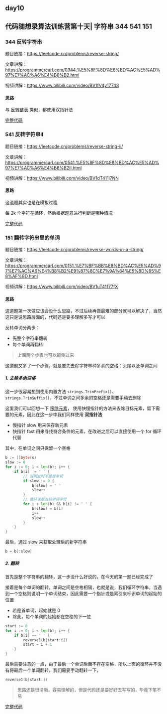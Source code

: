 ## day10

## 代码随想录算法训练营第十天| 字符串 344 541 151

### 344 反转字符串

题目链接：https://leetcode.cn/problems/reverse-string/

文章讲解：https://programmercarl.com/0344.%E5%8F%8D%E8%BD%AC%E5%AD%97%E7%AC%A6%E4%B8%B2.html

视频讲解：https://www.bilibili.com/video/BV1fV4y17748

#### 思路
与 [反转链表](https://github.com/hd2yao/leetcode/tree/master/training/day3/0206_reverse_linked_list.go) 类似，都使用双指针法

[完整代码](https://github.com/hd2yao/leetcode/tree/master/training/day10/0344_reverse_string.go)

### 541 反转字符串II

题目链接：https://leetcode.cn/problems/reverse-string-ii/

文章讲解：https://programmercarl.com/0541.%E5%8F%8D%E8%BD%AC%E5%AD%97%E7%AC%A6%E4%B8%B2II.html

视频讲解：https://www.bilibili.com/video/BV1dT411j7NN

#### 思路
这道题其实也是在模拟过程

每 2k 个字符在循环，然后根据题意进行判断是哪种情况

[完整代码](https://github.com/hd2yao/leetcode/tree/master/training/day10/0541_reverse_string_ii.go)


### 151 翻转字符串里的单词

题目链接：https://leetcode.cn/problems/reverse-words-in-a-string/

文章讲解：https://programmercarl.com/0151.%E7%BF%BB%E8%BD%AC%E5%AD%97%E7%AC%A6%E4%B8%B2%E9%87%8C%E7%9A%84%E5%8D%95%E8%AF%8D.html

视频讲解：https://www.bilibili.com/video/BV1uT41177fX

#### 思路
这道题第一次做应该会没什么思路，不过后续再做最难的部分就可以解决了，当然这只是说思路层面的，代码还是要多理解多写才可以

反转单词分两步：

- 先整个字符串翻转
- 每个单词再翻转
> 上面两个步骤也可以颠倒过来

这道题又多了一个步骤，就是要先去除字符串种多余的空格：头尾以及单词之间

##### 1. 去除多余空格
这一步很容易想到使用内置方法 `strings.TrimPrefix()`、`strings.TrimSuffix()`，不过单词之间多余的空格还是需要手动去删除

这里我们可以回想一下 [移除元素](https://github.com/hd2yao/leetcode/tree/master/training/day1/0027_remove_element.go)，
使用快慢指针的方法来去除目标元素，留下需要的元素，因此在这一步中我们同样使用 **双指针法**

- 慢指针 slow 用来保存新元素
- 快指针 fast 用来寻找符合条件的元素，在改进之后可以直接使用一个 for 循环代替

其中，在单词之间只保留一个空格
```go
b := []byte(s)
slow := 0
for i := 0; i < len(b); i++ {
    if b[i] != ' ' {
        // 说明此时不是首单词
        if slow != 0 {
            b[slow] = ' '
            slow++
        }
        // 循环读取当前单词字母
        for i < len(b) && b[i] != ' ' {
            b[slow] = b[i]
            i++
            slow++
        }
    }
}
```
最后，通过 slow 来获取处理后的新字符串
```go
b = b[:slow]
```

##### 2. 翻转
首先是整个字符串的翻转，这一步没什么好说的，在今天的第一题已经完成了

接着是每个单词的翻转，单词之间是空格相隔，也就是说，我们循环字符串，当遇到一个空格则说明一个单词结束，因此需要一个指针或是索引来标识单词的起始的位置

- 若是首单词，起始就是 0
- 除此，每个单词的起始都在空格的下一位

```go
start := 0
for i := 0; i < len(b); i++ {
    if b[i] == ' ' {
        reverse1(b[start:i])
        start = i + 1
    }
}
```
最后需要注意的一点，由于最后一个单词后面不存在空格，所以上面的循环并不没有将最后一个单词翻转，我们需要手动翻转一下，
```go
reverse1(b[start:])
```

> 思路还是很清晰，容易理解的，但是代码还是要好好去写写的，毕竟下笔不易

[完整代码](https://github.com/hd2yao/leetcode/tree/master/training/day10/0151_reverse_words_in_a_string.go)